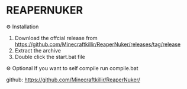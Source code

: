 # REAPERNUKER

                                                          
⚙️ Installation

1. Download the offcial release from https://github.com/Minecraftkillir/ReaperNuker/releases/tag/release
2. Extract the archive
3. Double click the start.bat file

⚙️ Optional
If you want to self compile run compile.bat

github: https://github.com/Minecraftkillir/ReaperNuker/


